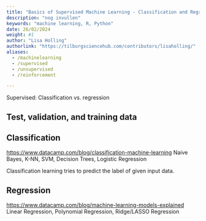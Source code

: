 ```yaml
---
title: "Basics of Supervised Machine Learning - Classification and Regression"
description: "nog invullen"
keywords: "machine learning, R, Python"
date: 26/02/2024
weight: #1
author: "Lisa Holling"
authorlink: "https://tilburgsciencehub.com/contributors/lisaholling/"
aliases:
  - /machinelearning
  - /supervised
  - /unsupervised
  - /reinforcement

---
```


Supervised: Classification vs. regression

## Test, validation, and training data

## Classification
https://www.datacamp.com/blog/classification-machine-learning
Naive Bayes, K-NN, SVM, Decision Trees, Logistic Regression

Classification learning tries to predict the label of given input data. 

## Regression
https://www.datacamp.com/blog/machine-learning-models-explained
Linear Regression, Polynomial Regression, Ridge/LASSO Regression